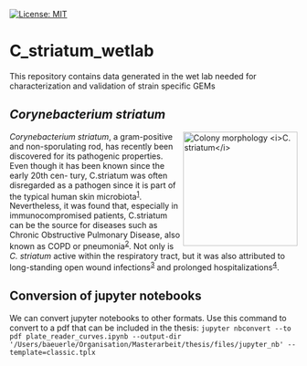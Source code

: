 [![License: MIT](https://img.shields.io/badge/License-MIT-yellow.svg)](https://opensource.org/licenses/MIT)
# C_striatum_wetlab
This repository contains data generated in the wet lab needed for characterization and validation of strain specific GEMs

## *Corynebacterium striatum*
<img align="right" src="./other_data/Cstr_16_TSB.png" height="200"
title="Colony morphology <i>C. striatum</i>"
style="display: inline-block; margin: 0 auto; max-width: 300px"/>
*Corynebacterium striatum*, a gram-positive and non-sporulating rod, has recently been discovered for its pathogenic properties. Even though it has been known since the early 20th cen- tury, C.striatum was often disregarded as a pathogen since it is part of the typical human skin microbiota<sup>[1](https://www.ncbi.nlm.nih.gov/pmc/articles/PMC5655097/)</sup>. Nevertheless, it was found that, especially in immunocompromised patients, C.striatum can be the source for diseases such as Chronic Obstructive Pulmonary Disease, also known as COPD or pneumonia<sup>[2](https://jidc.org/index.php/journal/article/view/31954008)</sup>. Not only is *C. striatum* active within the respiratory tract, but it was also attributed to long-standing open wound infections<sup>[3](http://europepmc.org/article/MED/28208859)</sup> and prolonged hospitalizations<sup>[4](https://www.ncbi.nlm.nih.gov/pmc/articles/PMC6037610/)</sup>.

## Conversion of jupyter notebooks
We can convert jupyter notebooks to other formats. Use this command to convert to a pdf that can be included in the thesis:
`jupyter nbconvert --to pdf plate_reader_curves.ipynb --output-dir '/Users/baeuerle/Organisation/Masterarbeit/thesis/files/jupyter_nb' --template=classic.tplx `